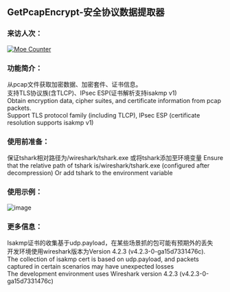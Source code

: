 ## GetPcapEncrypt-安全协议数据提取器
### 来访人次：
[![Moe Counter](https://count.getloli.com/@GetPcapEncrypt?name=GetPcapEncrypt&theme=moebooru&padding=7&offset=0&align=top&scale=1&pixelated=1&darkmode=auto)](https://github.com/Draina233)  
  
### 功能简介：
从pcap文件获取加密数据、加密套件、证书信息。  
支持TLS协议族(含TLCP)、IPsec ESP(证书解析支持isakmp v1)  
Obtain encryption data, cipher suites, and certificate information from pcap packets.   
Support TLS protocol family (including TLCP), IPsec ESP (certificate resolution supports isakmp v1)  
  
### 使用前准备：
保证tshark相对路径为/wireshark/tshark.exe
或将tshark添加至环境变量
Ensure that the relative path of tshark is/wireshark/tshark.exe (configured after decompression)
Or add tshark to the environment variable
  
### 使用示例： 
![image](https://github.com/user-attachments/assets/f3074c17-0c4f-46c8-9497-eba355ba0e25)
  
### 更多信息：
Isakmp证书的收集基于udp.payload，在某些场景抓的包可能有预期外的丢失  
开发环境使用wireshark版本为Version 4.2.3 (v4.2.3-0-ga15d7331476c).  
The collection of isakmp cert is based on udp.payload, and packets captured in certain scenarios may have unexpected losses  
The development environment uses Wireshark version 4.2.3 (v4.2.3-0-ga15d7331476c)  

